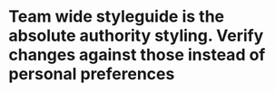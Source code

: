 # Team wide styleguide is the absolute authority styling. Verify changes against those instead of personal preferences